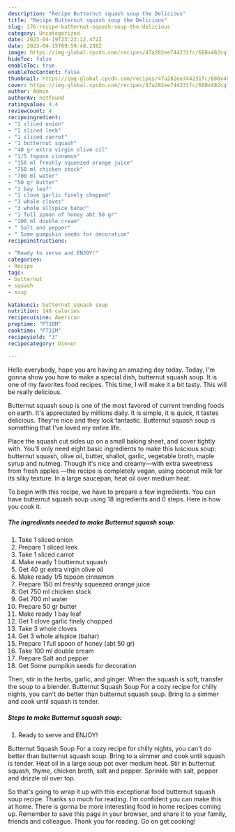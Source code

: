 ```yaml
---
description: "Recipe Butternut squash soup the Delicious"
title: "Recipe Butternut squash soup the Delicious"
slug: 176-recipe-butternut-squash-soup-the-delicious
category: Uncategorized
date: 2023-04-19T23:23:12.472Z
date: 2023-04-15T09:59:48.238Z
image: https://img-global.cpcdn.com/recipes/47a282ee744231fc/680x482cq70/butternut-squash-soup-recipe-main-photo.jpg
hideToc: false
enableToc: true
enableTocContent: false
thumbnail: https://img-global.cpcdn.com/recipes/47a282ee744231fc/680x482cq70/butternut-squash-soup-recipe-main-photo.jpg
cover: https://img-global.cpcdn.com/recipes/47a282ee744231fc/680x482cq70/butternut-squash-soup-recipe-main-photo.jpg
author: Admin
authorAv: notfound
ratingvalue: 4.4
reviewcount: 4
recipeingredient:
- "1 sliced onion"
- "1 sliced leek"
- "1 sliced carrot"
- "1 butternut squash"
- "40 gr extra virgin olive oil"
- "1/5 tspoon cinnamon"
- "150 ml freshly squeezed orange juice"
- "750 ml chicken stock"
- "700 ml water"
- "50 gr butter"
- "1 bay leaf"
- "1 clove garlic finely chopped"
- "3 whole cloves"
- "3 whole allspice bahar"
- "1 full spoon of honey abt 50 gr"
- "100 ml double cream"
- " Salt and pepper"
- " Some pumpikin seeds for decoration"
recipeinstructions:

- "Ready to serve and ENJOY!"
categories:
- Recipe
tags:
- butternut
- squash
- soup

katakunci: butternut squash soup 
nutrition: 148 calories
recipecuisine: American
preptime: "PT38M"
cooktime: "PT31M"
recipeyield: "3"
recipecategory: Dinner

---
```



Hello everybody, hope you are having an amazing day today. Today, I'm gonna show you how to make a special dish, butternut squash soup. It is one of my favorites food recipes. This time, I will make it a bit tasty. This will be really delicious.

Butternut squash soup is one of the most favored of current trending foods on earth. It's appreciated by millions daily. It is simple, it is quick, it tastes delicious. They're nice and they look fantastic. Butternut squash soup is something that I've loved my entire life.

Place the squash cut sides up on a small baking sheet, and cover tightly with. You&#39;ll only need eight basic ingredients to make this luscious soup: butternut squash, olive oil, butter, shallot, garlic, vegetable broth, maple syrup and nutmeg. Though it&#39;s nice and creamy—with extra sweetness from fresh apples —the recipe is completely vegan, using coconut milk for its silky texture. In a large saucepan, heat oil over medium heat.


To begin with this recipe, we have to prepare a few ingredients. You can have butternut squash soup using 18 ingredients and 0 steps. Here is how you cook it.

<!--inarticleads1-->

##### The ingredients needed to make Butternut squash soup:

1. Take 1 sliced onion
1. Prepare 1 sliced leek
1. Take 1 sliced carrot
1. Make ready 1 butternut squash
1. Get 40 gr extra virgin olive oil
1. Make ready 1/5 tspoon cinnamon
1. Prepare 150 ml freshly squeezed orange juice
1. Get 750 ml chicken stock
1. Get 700 ml water
1. Prepare 50 gr butter
1. Make ready 1 bay leaf
1. Get 1 clove garlic finely chopped
1. Take 3 whole cloves
1. Get 3 whole allspice (bahar)
1. Prepare 1 full spoon of honey (abt 50 gr)
1. Take 100 ml double cream
1. Prepare  Salt and pepper
1. Get  Some pumpikin seeds for decoration


Then, stir in the herbs, garlic, and ginger. When the squash is soft, transfer the soup to a blender. Butternut Squash Soup For a cozy recipe for chilly nights, you can&#39;t do better than butternut squash soup. Bring to a simmer and cook until squash is tender. 

<!--inarticleads2-->

##### Steps to make Butternut squash soup:


1. Ready to serve and ENJOY!

Butternut Squash Soup For a cozy recipe for chilly nights, you can&#39;t do better than butternut squash soup. Bring to a simmer and cook until squash is tender. Heat oil in a large soup pot over medium heat. Stir in butternut squash, thyme, chicken broth, salt and pepper. Sprinkle with salt, pepper and drizzle oil over top. 

So that's going to wrap it up with this exceptional food butternut squash soup recipe. Thanks so much for reading. I'm confident you can make this at home. There is gonna be more interesting food in home recipes coming up. Remember to save this page in your browser, and share it to your family, friends and colleague. Thank you for reading. Go on get cooking!
